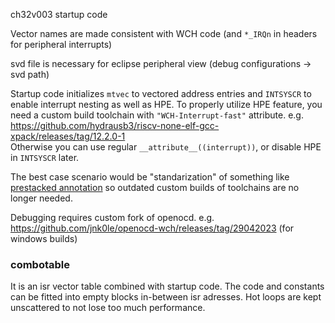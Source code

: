 ch32v003 startup code

Vector names are made consistent with WCH code (and `*_IRQn` in headers for peripheral interrupts)

svd file is necessary for eclipse peripheral view (debug configurations -> svd path)

Startup code initializes `mtvec` to vectored address entries and `INTSYSCR` to enable
interrupt nesting as well as HPE.
To properly utilize HPE feature, you need a custom build toolchain with `"WCH-Interrupt-fast"` attribute.
e.g. https://github.com/hydrausb3/riscv-none-elf-gcc-xpack/releases/tag/12.2.0-1 \
Otherwise you can use regular `__attribute__((interrupt))`, or disable HPE in `INTSYSCR` later.

The best case scenario would be "standarization" of something like
[prestacked annotation](https://github.com/jnk0le/riscv-total-embedded/blob/master/riscv-total-embedded.adoc#prestacked-annotation)
so outdated custom builds of toolchains are no longer needed.

Debugging requires custom fork of openocd. e.g. https://github.com/jnk0le/openocd-wch/releases/tag/29042023 (for windows builds)

### combotable

It is an isr vector table combined with startup code.
The code and constants can be fitted into empty blocks in-between isr adresses.
Hot loops are kept unscattered to not lose too much performance.